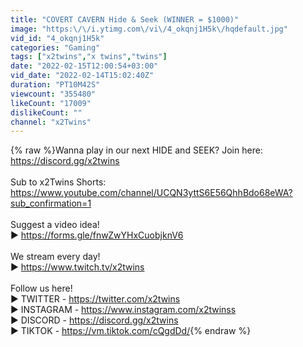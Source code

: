 ```yaml
---
title: "COVERT CAVERN Hide & Seek (WINNER = $1000)"
image: "https:\/\/i.ytimg.com\/vi\/4_okqnj1H5k\/hqdefault.jpg"
vid_id: "4_okqnj1H5k"
categories: "Gaming"
tags: ["x2twins","x twins","twins"]
date: "2022-02-15T12:00:54+03:00"
vid_date: "2022-02-14T15:02:40Z"
duration: "PT10M42S"
viewcount: "355480"
likeCount: "17009"
dislikeCount: ""
channel: "x2Twins"
---
```

{% raw %}Wanna play in our next HIDE and SEEK? Join here: <a rel="nofollow" target="blank" href="https://discord.gg/x2twins">https://discord.gg/x2twins</a><br /><br />Sub to x2Twins Shorts: <a rel="nofollow" target="blank" href="https://www.youtube.com/channel/UCQN3yttS6E56QhhBdo68eWA?sub_confirmation=1">https://www.youtube.com/channel/UCQN3yttS6E56QhhBdo68eWA?sub_confirmation=1</a><br /><br />Suggest a video idea!<br />► <a rel="nofollow" target="blank" href="https://forms.gle/fnwZwYHxCuobjknV6">https://forms.gle/fnwZwYHxCuobjknV6</a><br /><br />We stream every day!<br />► <a rel="nofollow" target="blank" href="https://www.twitch.tv/x2twins">https://www.twitch.tv/x2twins</a><br /><br />Follow us here!<br />► TWITTER - <a rel="nofollow" target="blank" href="https://twitter.com/x2twins">https://twitter.com/x2twins</a><br />► INSTAGRAM - <a rel="nofollow" target="blank" href="https://www.instagram.com/x2twinss">https://www.instagram.com/x2twinss</a><br />► DISCORD - <a rel="nofollow" target="blank" href="https://discord.gg/x2twins">https://discord.gg/x2twins</a><br />► TIKTOK - <a rel="nofollow" target="blank" href="https://vm.tiktok.com/cQgdDd/">https://vm.tiktok.com/cQgdDd/</a>{% endraw %}
